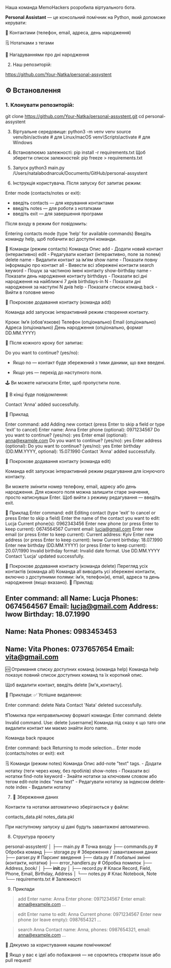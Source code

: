 Наша команда MemoHackers розробила віртуального бота.

**Personal Assistant** — це консольний помічник на Python, який допоможе керувати:

📇 Контактами (телефон, email, адреса, день народження)

🗒️ Нотатками з тегами

📅 Нагадуваннями про дні народження

2. Наш репозиторій:

https://github.com/Your-Natka/personal-assystent

## ⚙️ Встановлення

### 1. Клонувати репозиторій:

git clone https://github.com/Your-Natka/personal-assystent.git
cd personal-assystent

3. Віртуальне середовище:
python3 -m venv venv
source venv/bin/activate  # для Linux/macOS
venv\Scripts\activate     # для Windows

4. Встановлюємо залежності:
pip install -r requirements.txt
Щоб зберегти список залежностей:
pip freeze > requirements.txt

5. Запуск
python3 main.py /Users/natalabodnarcuk/Documents/GitHub/personal-assystent

6. Інструкція користувача.
Після запуску бот запитає режим:

Enter mode (contacts/notes or exit):

  - введіть contacts — для керування контактами
  - введіть notes — для роботи з нотатками
  - введіть exit — для завершення програми

Після входу в режим бот повідомить:

Entering contacts mode (type 'help' for available commands)
Введіть команду help, щоб побачити всі доступні команди.

🧾 Команди (режим contacts)
Команда	Опис
add	                - Додати новий контакт (інтерактивно)
edit	            - Редагувати контакт (інтерактивно, поле за полем)
delete name	        - Видалити контакт за ім’ям
show name	        - Показати повну інформацію про контакт
all	                - Вивести всі збережені контакти
search keyword	    - Пошук за частиною імені контакту
show-birthday name	- Показати день народження контакту
birthdays	        - Показати всі дні народження на найближчі 7 днів
birthdays-in N	    - Показати дні народження за наступні N днів
help                - Показати список команд
back                - Вийти в головне меню


🧩 Покрокове додавання контакту (команда add)

Команда add запускає інтерактивний режим створення контакту.

Кроки:
Ім’я (обов'язкове)
Телефон (опціонально)
Email (опціонально)
Адреса (опціонально)
День народження (опціонально, формат DD.MM.YYYY)

📌 Після кожного кроку бот запитає:

Do you want to continue? (yes/no):

   - Якщо no — контакт буде збережений з тими даними, що вже введені.

   - Якщо yes — перехід до наступного поля.

🕹️ Ви можете натискати Enter, щоб пропустити поле.

🔔 В кінці буде повідомлення:

Contact 'Anna' added successfully.

📌 Приклад

Enter command: add
Adding new contact (press Enter to skip a field or type 'exit' to cancel)
Enter name: Anna
Enter phone (optional): 0971234567
Do you want to continue? (yes/no): yes
Enter email (optional): anna@example.com
Do you want to continue? (yes/no): yes
Enter address (optional):
Do you want to continue? (yes/no): yes
Enter birthday (DD.MM.YYYY, optional): 15.07.1990
Contact 'Anna' added successfully.


🧩 Покрокове додавання контакту (команда edit)

Команда edit запускає інтерактивний режим редагування для існуючого контакту.

Ви можете змінити номер телефону, email, адресу або день народження. Для кожного поля можна залишити старе значення, просто натиснувши Enter. Щоб вийти з режиму редагування — введіть exit.

📌 Приклад
Enter command: edit
Editing contact (type 'exit' to cancel or press Enter to skip a field)
Enter the name of the contact you want to edit: Lucja
Current phone(s): 0962343456
Enter new phone (or press Enter to keep current): 0674564567
Current email: lucja@gmail.com
Enter new email (or press Enter to keep current): 
Current address: Kyiv
Enter new address (or press Enter to keep current): lwow
Current birthday: 18.07.1990
Enter new birthday (DD.MM.YYYY) (or press Enter to keep current): 20.07/1990
Invalid birthday format: Invalid date format. Use DD.MM.YYYY
Contact 'Lucja' updated successfully.

🧩 Покрокове додавання контакту (команда delete)
Перегляд усіх контактів (команда all)
Команда all виводить усі збережені контакти, включно з доступними полями: ім’я, телефон(и), email, адреса та день народження (якщо вказано).
📌 Приклад:

Enter command: all
Name: Lucja
Phones: 0674564567
Email: lucja@gmail.com
Address: lwow
Birthday: 18.07.1990
------------------------------
Name: Nata
Phones: 0983453453
------------------------------
Name: Vita
Phones: 0737657654
Email: vita@gmail.com
------------------------------

🆘 Отримання списку доступних команд (команда help)
Команда help показує повний список доступних команд та їх короткий опис.

Щоб видалити контакт, введіть delete [ім'я_контакту].

📌 Приклади:
✅ Успішне видалення:

Enter command: delete Nata
Contact 'Nata' deleted successfully.

❗️Помилка при неправильному форматі команди:
Enter command: delete
Invalid command. Use: delete [username]
Команда під сказу є що тато опи видалити контакт ми маємо знайти його name.

Команда back працює

Enter command: back
Returning to mode selection...
Enter mode (contacts/notes or exit): exit


🗒️ Команди (режим notes)
Команда	Опис
add-note "text" tags.      - Додати нотатку (теги через кому, без пробілів)
show-notes	               - Показати всі нотатки
find-note keyword	       - Знайти нотатки за ключовим словом або тегом
edit-note index "new text" - Редагувати нотатку за індексом
delete-note index	       - Видалити нотатку


7. 💾 Збереження даних

Контакти та нотатки автоматично зберігаються у файли:

contacts_data.pkl
notes_data.pkl

При наступному запуску ці дані будуть завантажені автоматично.

8. Структура проєкту

personal-assystent/
│
├── main.py               # Точка входу
├── commands.py           # Обробка команд
├── storage.py            # Збереження / завантаження даних
├── parser.py             # Парсинг введення
├── data.py               # Глобальні змінні (контакти, нотатки)
├── error_handlers.py     # Обробка помилок
├── Address_book/
│   ├── __init__.py
│   ├── record.py         # Класи Record, Field, Phone, Email, Birthday, Address
│   └── notes.py          # Клас Notebook, Note
└── requirements.txt      # Залежності

9. Приклади

> add
Enter name: Anna
Enter phone: 0971234567
Enter email: anna@example.com
...

> edit
Enter name to edit: Anna
Current phone: 0971234567
Enter new phone (or leave empty): 0987654321
...

> search Anna
Contact name: Anna, phones: 0987654321, email: anna@example.com ...

🧡 Дякуємо за користування нашим помічником!

👋 Якщо у вас є ідеї або побажання — не соромтесь створити issue або pull request!

